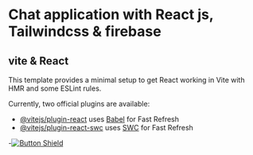 # Chat application with React js, Tailwindcss & firebase #

[Button Shield]: https://img.shields.io/badge/app-37a779?style=for-the-badge


## vite & React
This template provides a minimal setup to get React working in Vite with HMR and some ESLint rules.

Currently, two official plugins are available:

- [@vitejs/plugin-react](https://github.com/vitejs/vite-plugin-react/blob/main/packages/plugin-react/README.md) uses [Babel](https://babeljs.io/) for Fast Refresh
- [@vitejs/plugin-react-swc](https://github.com/vitejs/vite-plugin-react-swc) uses [SWC](https://swc.rs/) for Fast Refresh

-[![Button Shield]](https://chat-app-r6ji.onrender.com/)


